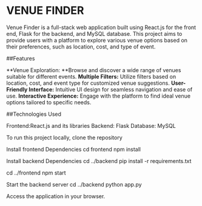 # VENUE FINDER



Venue Finder is a full-stack web application built using React.js for the front end, Flask for the backend, and MySQL database. This project aims to provide users with a platform to explore various venue options based on their preferences, such as location, cost, and type of event.

##Features

**Venue Exploration: **Browse and discover a wide range of venues suitable for different events.
**Multiple Filters:** Utilize filters based on location, cost, and event type for customized venue suggestions.
**User-Friendly Interface:** Intuitive UI design for seamless navigation and ease of use.
**Interactive Experience:** Engage with the platform to find ideal venue options tailored to specific needs.


##Technologies Used

Frontend:React.js and its libraries
Backend: Flask
Database: MySQL



To run this project locally, clone the repository 

Install frontend Dependencies 
cd frontend
npm install

Install backend Dependencies 
cd ../backend
pip install -r requirements.txt

cd ../frontend
npm start

Start the backend server
cd ../backend
python app.py

Access the application in your browser.
